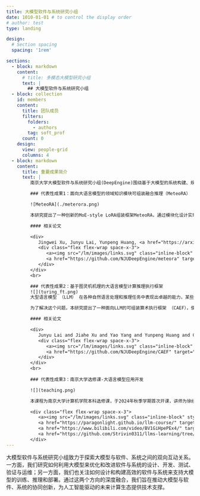 ```yaml
---
title: 大模型软件与系统研究小组
date: 1010-01-01 # to control the display order
# author: test
type: landing

design:
  # Section spacing
  spacing: '1rem'

sections:
  - block: markdown
    content:
      # title: 多模态大模型研究小组
      text: |
        ## 大模型软件与系统研究小组
  - block: collection
    id: members
    content:
      title: 团队成员
      filters:
        folders:
          - authors
        tag: soft_prof
      count: 0
    design:
      view: people-grid
      columns: 4
  - block: markdown
    content:
      title: 重要成果简介
      text: |
         南京大学大模型软件与系统研究小组(DeepEngine)围绕基于大模型的系统构建、规模化训练/推理部署以及大模型应用开展研究，为大模型的高效训练、部署、以及领域知识融入等关键挑战开展研究；在大模型应用方面重点关注如自动定理证明(Automated Theorem Proving, ATP)等重推理(reasoning)任务的研究，有着深厚的积累。在本科教育方面，开设大模型开发课程，培养学生“从零到一手搓大模型”的能力。小组代表性成果如下：

         ### 代表性成果1：面向大语言模型的领域知识模块可组装融合推理（MeteoRA） 

         ![MeteoRA](./meterora.png)

         本研究提出了一种创新的MoE-style LoRA组装框架MeteoRA，通过模块化设计实现大语言模型（LLM）对多领域知识的高效融合与动态适配。框架将LLM视为主机平台，支持即插即用第三方知识模块（LoRA适配器），仅需通过少量样本微调门控网络，即可使LLM根据输入内容自感知切换适配的知识模块，实现"安装驱动即可融合知识"的灵活扩展。在28个LoRA模块融合的场景中，MeteoRA无需人工指定激活LoRA模块，可自动选择合适的模块用于推理。结合MeteoRA可使LLM推理准确率显著优于现有方法。针对MoE推理效率问题，该研究设计了基于PyTorch和Triton的两级优化算子，可将28-LoRA的MoE推理时延压缩至传统方法的1/5。特别地，在模拟复杂考试场景的N-混合任务生成中（LLM一次性依次作答N道题，每题需激活对应的知识模块），本方法通过2-shot提示模板实现逐题模块切换的状态下单次推理完成全流程。相比基线方法在答题数量与正确率上分别提升35%和27%，展现了工业级多任务场景的强适配能力。

         #### 相关论文

         <div>
            Jingwei Xu, Junyu Lai, Yunpeng Huang, <a href="https://arxiv.org/abs/2405.13053">MeteoRA: Multiple-tasks Embedded LoRA for Large Language Models</a>, in ICLR 2025.
            <div class="flex flex-wrap space-x-3">
               <a><img src="/lm/images/links.svg" class="inline-block" style="height: 1.25em"></a>
               <a href="https://github.com/NJUDeepEngine/meteora" target="_blank"><img src="/lm/images/github.svg" class="inline-block" style="height: 1.5em"></img></a>
            </div>
         </div>
         <br>

         ### 代表性成果2：基于图灵机机理的大语言模型计算推理执行框架
         ![](turing_ft.png)
         大型语言模型 （LLM） 在各种自然语言处理和推理任务中表现出卓越的能力，某些应用场景甚至超越了人类的表现。然而，这类模型在最基础的算术问题的表现上却不尽如人意。当遇到算术问题时，LLM 通常依赖记住特定的表达式及其对应结果的方式输出算术问题的结果。通过简单的实验发现，LLM只在语言层面表达了对算术运算的逻辑理解，但并没有运用计算逻辑解决算术问题，这对LLM在相关领域中的应用造成了重大障碍，同时影响了其推广到新场景的能力。

         为了解决这个问题，本研究提出了一种面向LLM的可组装算术执行框架 （CAEF），使 LLM 能够通过模仿图灵机的方式来执行算术，从而理解计算逻辑。此外，CAEF具有高度的可扩展性，允许组合已经学习到的运算符，以降低复杂运算符的学习难度。评估表明，LlaMA 3.1-8B 模型配合CAEF可在 7 种经典数学算术运算的测试中实现了近乎 100% 的准确率，且能够支撑100 位操作数的计算，而同等难度下， GPT-4o 在一些算术问题测试中无法给出正确的计算结果。

         #### 相关论文

         <div>
            Junyu Lai and Jiahe Xu and Yao Yang and Yunpeng Huang and Chun Cao and Jingwei Xu, <a href="https://arxiv.org/abs/2410.07896">Executing Arithmetic: Fine-Tuning Large Language Models as Turing Machines</a>, arXiv: 2410.07896
            <div class="flex flex-wrap space-x-3">
               <a><img src="/lm/images/links.svg" class="inline-block" style="height: 1.25em"></a>
               <a href="https://github.com/NJUDeepEngine/CAEF" target="_blank"><img src="/lm/images/github.svg" class="inline-block" style="height: 1.5em"></img></a>
            </div>
         </div>
         <br>
         
         ### 代表性成果3：南京大学选修课-大语言模型应用开发

         ![](teaching.png)

         本课程为南京大学计算机学院本科选修课，于2024年秋季学期首次开课，讲师为徐经纬，助教为黄云鹏和狄农雨。该课程以Transformer-based Causal LM为学习对象，基于PyTorch和Huggingface的Transformers框架从零开始构建可加载开源LlaMA模型的代码项目。在此课程中，将了解大语言模型最新的实现细节，如RoPE、RMSNorm及其变体、Sparse-MoE、各类Attention实现(包括FlashAttention系列)以及Megatron并行框架中Tensor Parallelism、Pipeline Parallelism、Context Parallelism和Sequence Parallelism的核心思路。

         <div class="flex flex-wrap space-x-3">
            <a><img src="/lm/images/links.svg" class="inline-block" style="height: 1.25em"></a>
            <a href="https://paragonlight.github.io/llm-course/" target="_blank"><img src="/lm/images/powerpoint.svg" class="inline-block" style="height: 1.7em"></img></a>
            <a href="https://www.bilibili.com/video/BV1GiHpePEx4/" target="_blank"><img src="/lm/images/bilibili.svg" class="inline-block" style="height: 1.5em"></img></a>
            <a href="https://github.com/Strivin0311/llms-learning/tree/main/tutorial/assignment" target="_blank"><img src="/lm/images/assignment.svg" class="inline-block" style="height: 1.7em"></img></a>
         </div>
---
```


大模型软件与系统研究小组致力于探索大模型与软件、系统之间的双向互动关系。一方面，我们研究如何利用大模型来优化和改进软件与系统的设计、开发、测试、验证与运维；另一方面，我们也关注如何设计和构建高效的软件与系统来支持大模型的训练、推理和部署。通过这两个方向的深度融合，我们旨在推动大模型与软件、系统的协同创新，为人工智能驱动的未来计算生态提供技术支撑。